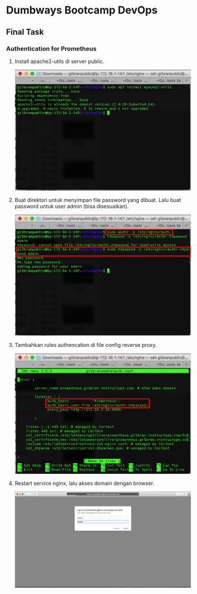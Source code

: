 # Dumbways Bootcamp DevOps
## Final Task

### Authentication for Prometheus

1. Install apache2-utils di server public.
   
   ![1](/FinalTask/AUTH/IMG/1.png)

2. Buat direktori untuk menyimpan file password yang dibuat. Lalu buat password untuk user admin (bisa disesuaikan).
   
   ![2](/FinalTask/AUTH/IMG/2.png)

3. Tambahkan rules authencation di file config reverse proxy.
   
   ![3](/FinalTask/AUTH/IMG/3.png)

4. Restart service nginx, lalu akses domain dengan browser.
   
   ![4](/FinalTask/AUTH/IMG/4.png)